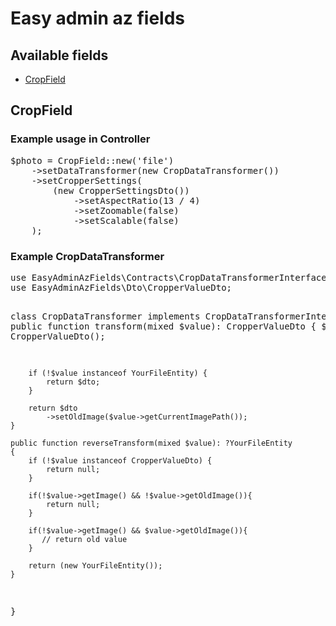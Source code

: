 <h1>Easy admin az fields</h1>

<h2>Available fields</h2>
<ul>
    <li><a href="#crop-field">CropField</a></li>
</ul>


<h2 id="crop-field">CropField</h2>

<h3>Example usage in Controller</h3>
<pre>
$photo = CropField::new('file')
    ->setDataTransformer(new CropDataTransformer())
    ->setCropperSettings(
        (new CropperSettingsDto())
            ->setAspectRatio(13 / 4)
            ->setZoomable(false)
            ->setScalable(false)
    );
</pre>

<h3>Example CropDataTransformer</h3>
<pre>
use EasyAdminAzFields\Contracts\CropDataTransformerInterface;
use EasyAdminAzFields\Dto\CropperValueDto;

class CropDataTransformer implements CropDataTransformerInterface
{
    public function transform(mixed $value): CropperValueDto
    {
        $dto = new CropperValueDto();

        if (!$value instanceof YourFileEntity) {
            return $dto;
        }

        return $dto
            ->setOldImage($value->getCurrentImagePath());
    }

    public function reverseTransform(mixed $value): ?YourFileEntity
    {
        if (!$value instanceof CropperValueDto) {
            return null;
        }

        if(!$value->getImage() && !$value->getOldImage()){
            return null;
        }

        if(!$value->getImage() && $value->getOldImage()){      
           // return old value
        }

        return (new YourFileEntity());
    }
}
</pre>

